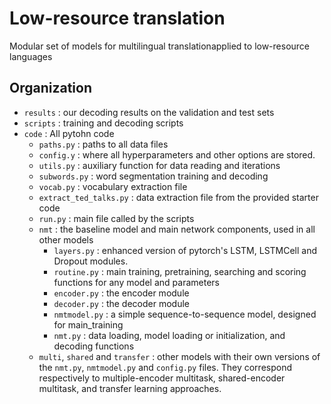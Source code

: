 # Low-resource translation
Modular set of models for multilingual translationapplied to low-resource languages

## Organization
* `results` : our decoding results on the validation and test sets
* `scripts` : training and decoding scripts
* `code` : All pytohn code
    * `paths.py` : paths to all data files
    * `config.y` : where all hyperparameters and other options are stored.
    * `utils.py` : auxiliary function for data reading and iterations
    * `subwords.py` : word segmentation training and decoding
    * `vocab.py` : vocabulary extraction file
    * `extract_ted_talks.py` : data extraction file from the provided starter code
    * `run.py` : main file called by the scripts
    * `nmt` : the baseline model and main network components, used in all other models
        * `layers.py` : enhanced version of pytorch's LSTM, LSTMCell and Dropout modules.
        * `routine.py` : main training, pretraining, searching and scoring functions for any model and parameters
        * `encoder.py` : the encoder module
        * `decoder.py` : the decoder module
        * `nmtmodel.py` : a simple sequence-to-sequence model, designed for main_training
        * `nmt.py` : data loading, model loading or initialization, and decoding functions
    * `multi`, `shared` and `transfer` : other models with their own versions of the `nmt.py`, `nmtmodel.py` and `config.py` files. They correspond respectively to multiple-encoder multitask, shared-encoder multitask, and transfer learning approaches.
    
    
